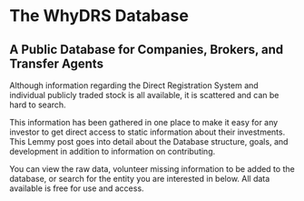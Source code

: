 # The WhyDRS Database

## A Public Database for Companies, Brokers, and Transfer Agents

Although information regarding the Direct Registration System and individual publicly traded stock is all available, it is scattered and can be hard to search.

This information has been gathered in one place to make it easy for any investor to get direct access to static information about their investments. This Lemmy post goes into detail about the Database structure, goals, and development in addition to information on contributing.

You can view the raw data, volunteer missing information to be added to the database, or search for the entity you are interested in below. All data available is free for use and access.
